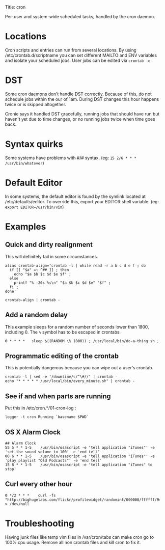 Title: cron

Per-user and system-wide scheduled tasks, handled by the cron daemon.

# Locations
Cron scripts and entries can run from several locations.  By using /etc/crontab.d/scriptname you can set different MAILTO and ENV variables and isolate your scheduled jobs. User jobs can be edited via `crontab -e`.

# DST
Some cron daemons don't handle DST correctly.  Because of this, do not schedule jobs within the our of 1am.  During DST changes this hour happens twice or is skipped altogether.

Cronie says it handled DST gracefully, running jobs that should have run but haven't yet due to time changes, or no running jobs twice when time goes back.

# Syntax quirks
Some systems have problems with #/# syntax.  (eg: `15 2/6 * * * /usr/bin/whatever`)

# Default Editor
In some systems, the default editor is found by the symlink located at /etc/defaults/editor.  To override this, export your EDITOR shell variable. (eg: `export EDITOR=/usr/bin/vim`)

# Examples
## Quick and dirty realignment
This will definitely fail in some circumstances.

```
alias crontab-align='crontab -l | while read -r a b c d e f ; do
  if [[ "$a" =~ ^## ]] ; then
    echo "$a $b $c $d $e $f" ;
  else
    printf "% -20s %s\n" "$a $b $c $d $e" "$f" ;
  fi ;
done'

crontab-align | crontab -
```

## Add a random delay
This example sleeps for a random number of seconds lower than 1800, including 0.  The `%` symbol has to be escaped in crontabs.

```
0 * * * *   sleep $((RANDOM \% 1800)) ; /usr/local/bin/do-a-thing.sh ;
```

## Programmatic editing of the crontab
This is potentially dangerous because you can wipe out a user's crontab.

```
crontab -l | sed -e '/downtime/s/^\#//' | crontab -
echo "* * * * * /usr/local/bin/every_minute.sh" | crontab -
```

## See if and when parts are running
Put this in /etc/cron.*/01-cron-log :

```
logger -t cron Running `basename $PWD`
```

## OS X Alarm Clock

```
## Alarm Clock
55 5 * * 1-5    /usr/bin/osascript -e 'tell application "iTunes"' -e 'set the sound volume to 100' -e 'end tell'
00 6 * * 1-5    /usr/bin/osascript -e 'tell application "iTunes"' -e 'play playlist "Old Podcasts"' -e 'end tell'
15 8 * * 1-5    /usr/bin/osascript -e 'tell application "iTunes" to stop'
```

## Curl every other hour

```
0 */2 * * *    curl -fs "http://bighugelabs.com/flickr/profilewidget/randomint/000000/ffffff/94246031@N00.jpg" > /dev/null
```

# Troubleshooting
Having junk files like temp vim files in /var/cron/tabs can make cron go to 100% cpu usage.  Remove all non crontab files and kill cron to fix it.
